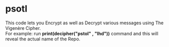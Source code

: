 # psotl
This code lets you Encrypt as well as Decrypt various messages using The Vigenère Cipher. </br> For example: run **print(decipher("pstol" , "lhd"))** command and this will reveal the actual name of the Repo.
